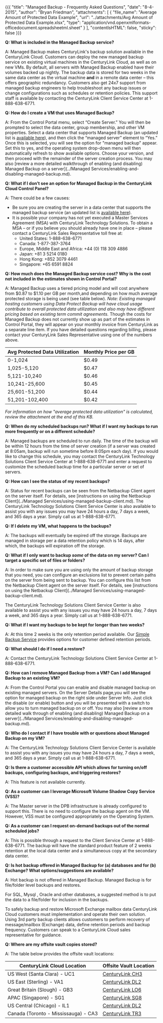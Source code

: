 {{{
  "title": "Managed Backup - Frequently Asked Questions",
  "date": "8-4-2015",
  "author": "Bryan Friedman",
  "attachments": [
    {
      "file_name": "Average Amount of Protected Data Example",
      "url": "../attachments/Avg Amount of Protected Data Example.xlsx",
      "type": "application/vnd.openxmlformats-officedocument.spreadsheetml.sheet"
    }
  ],
  "contentIsHTML": false,
  "sticky": false
}}}

**Q: What is included in the Managed Backup service?**

A: Managed Backup makes CenturyLink's backup solution available in the CenturyLink Cloud. Customers can deploy the new managed backup service on existing virtual machines in the CenturyLink Cloud, as well as on new VMs. By default, all servers with Managed Backup enabled have their volumes backed up nightly. The backup data is stored for two weeks in the same data center as the virtual machine **and** in a remote data center – this offers geographic redundancy. Customers also get 24x7 support from managed backup engineers to help troubleshoot any backup issues or change configurations such as schedules or retention policies. This support staff is available by contacting the CenturyLink Client Service Center at 1-888-638-6771.

**Q: How do I create a VM that uses Managed Backup?**

A: From the Control Portal menu, select “Create Server.” You will then be prompted to select the data center, group membership, and other VM properties. Select a data center that supports Managed Backup (an updated list is [available here](//www.ctl.io/managed-services/backup/)), and then click the “managed server” element to “Yes.” Once this is selected, you will see the option for "managed backup" appear. Set this to yes, and the operating system drop-down menu will then automatically refresh to show available options. Choose your version, and then proceed with the remainder of the server creation process. You may also [review a more detailed walkthrough of enabling (and disabling) Managed Backup on a server](../Managed Services/enabling-and-disabling-managed-backup.md).

**Q: What if I don’t see an option for Managed Backup in the CenturyLink Cloud Control Panel?**

A: There could be a few causes:
* Be sure you are creating the server in a data center that supports the managed backup service (an updated list is [available here](//www.ctl.io/managed-services/backup/)).
* It is possible your company has not yet executed a Master Services Agreement (MSA) with CenturyLink Technology Solutions. To obtain a MSA – or if you believe you should already have one in place – please contact a CenturyLink Sales Representative toll free at:
    * United States: 1-888-638-6771
    * Canada: 1-877-387-3764
    * Europe, Middle East and Africa: +44 (0) 118 309 4886
    * Japan: +81 3 5214 0180
    * Hong Kong: +852 3079 4461
    * Singapore: +65 6591 8824

**Q: How much does the Managed Backup service cost? Why is the cost not included in the estimates shown in Control Portal?**

A: Managed Backup uses a tiered pricing model and will cost anywhere from $0.87 to $1.10 per GB per month,and depending on how much average protected storage is being used (see table below). *Note: Existing managed hosting customers using Data Protect Backup will have cloud usage contribute to overall protected data utilization and also may have different pricing based on existing term commit agreements.* Though the costs for Managed Backup does not currently show up as part of the estimates in Control Portal, they will appear on your monthly invoice from CenturyLink as a separate line item. If you have detailed questions regarding billing, please contact your CenturyLink Sales Representative using one of the numbers above.

**Avg Protected Data Utilization**|**Monthly Price per GB**
----------------------------------|------------------------
0-1,024|$0.49
1,025-5,120|$0.47
5,121-10,240|$0.46
10,241-25,600|$0.45
25,601-51,200|$0.44
51,201-102,400|$0.42

*For information on how "average protected data utilization" is calculated, review the attachment at the end of this KB.*

**Q: When do my scheduled backups run? What if I want my backups to run more frequently or on a different schedule?**

A: Managed backups are scheduled to run daily. The time of the backup will be within 12 hours from the time of server creation (if a server was created at 8:05am, backup will run sometime before 8:05pm each day). If you would like to change this schedule, you may contact the CenturyLink Technology Solutions Client Service Center at 1-888-638-6771 and enter a request to customize the scheduled backup time for a particular server or set of servers.

**Q: How can I see the status of my recent backups?**

A: Status for recent backups can be seen from the Netbackup Client agent on the server itself. For details, see [instructions on using the Netbackup Client](../Managed Services/using-managed-backup-client.md). The CenturyLink Technology Solutions Client Service Center is also available to assist you with any issues you may have 24 hours a day, 7 days a week, and 365 days a year. Simply call us at 1-888-638-6771.

**Q:   If I delete my VM, what happens to the backups?**

A: The backups will eventually be expired off the storage. Backups are managed in storage per a data retention policy which is 14 days, after which, the backups will expiration off the storage.

**Q: What if I only want to backup *some* of the data on my server? Can I target a specific set of files or folders?**

A:  In order to make sure you are using only the amount of backup storage that you need, you can configure an exclusions list to prevent certain paths on the server from being sent to backup. You can configure this list from the Netbackup Client agent on the server itself. For details, see [instructions on using the Netbackup Client](../Managed Services/using-managed-backup-client.md).

The CenturyLink Technology Solutions Client Service Center is also available to assist you with any issues you may have 24 hours a day, 7 days a week, and 365 days a year. Simply call us at 1-888-638-6771.

**Q: What if I want my backups to be kept for longer than two weeks?**

A:  At this time 2 weeks is the only retention period available.  Our [Simple Backup Service](../Backup/getting-started-with-simple-backup.md) provides options for customer defined retention periods.

**Q: What should I do if I need a restore?**

A: Contact the CenturyLink Technology Solutions Client Service Center at 1-888-638-6771.

**Q: How can I remove Managed Backup from a VM? Can I add Managed Backup to an existing VM?**

A: From the Control Portal you can enable and disable managed backup on existing managed servers. On the Server Details page,you will see the option for managed backup on the right side under Server Info. Just click the disable (or enable) button and you will be presented with a switch to allow you to turn managed backup on or off. You may also [review a more detailed walk through of enabling (and disabling) Managed Backup on a server](../Managed Services/enabling-and-disabling-managed-backup.md).

**Q: Who do I contact if I have trouble with or questions about Managed Backup on my VM?**

A: The CenturyLink Technology Solutions Client Service Center is available to assist you with any issues you may have 24 hours a day, 7 days a week, and 365 days a year. Simply call us at 1-888-638-6771.

**Q: Is there a customer accessible API which allows for turning on/off backups, configuring backups, and triggering restores?**

A: This feature is not available currently.

**Q: As a customer can I leverage Microsoft Volume Shadow Copy Service (VSS)?**

A: The Master server in the DPB infrastructure is already configured to support this. There is no need to configure the backup agent on the VM. However, VSS must be configured appropriately on the Operating System.

**Q: As a customer can I request on-demand backups out of the normal scheduled jobs?**

A: This is possible through a request to the Client Service Center at 1-888-638-6771.  The backup will have the standard product feature of 2 weeks retention at the local data center and a simultaneous copy at the secondary data center.

**Q: Is hot backup offered in Managed Backup for (a) databases and for (b) Exchange? What options/suggestions are available?**

A: Hot backup is not offered in Managed Backup.  Managed Backup is for file/folder level backups and restores.

For SQL, Mysql , Oracle and other databases, a suggested method is to put the data to a file/folder for inclusion in the backups.

To safely backup and restore Microsoft Exchange mailbox data CenturyLink Cloud customers must implementation and operate their own solution.  Using 3rd party backup clients allows customers to perform recovery of message/mailbox (Exchange) data, define retention periods and backup frequency.  Customers can speak to a CenturyLink Cloud sales representative for guidance.

**Q: Where are my offsite vault copies stored?**

A: The table below provides the offsite vault locations:

**CenturyLink Cloud Location**|**Offsite Vault Location**
------------------------------|--------------------------
US West (Santa Clara) - UC1|[CenturyLink CH3](//www.centurylink.com/business/enterprise/colocation/data-centers/united-states/illinois/chicago.html)
US East (Sterling) - VA1|[CenturyLink DL2](//www.centurylink.com/business/enterprise/colocation/data-centers/united-states/texas/dallas.html)
Great Britain (Slough) - GB3|[CenturyLink LO6](//www.centurylink.com/business/enterprise/colocation/data-centers/united-kingdom/london.html)
APAC (Singapore) - SG1|[CenturyLink SG8](//www.centurylink.com/business/enterprise/colocation/data-centers/singapore.html)
US Central (Chicago) - IL1|[CenturyLink DL2](//www.centurylink.com/business/enterprise/colocation/data-centers/united-states/texas/dallas.html)
Canada (Toronto - Mississauga) - CA3|[CenturyLink TR3](//www.centurylink.com/business/enterprise/resources/products/tr3-toronto-canada.html)
